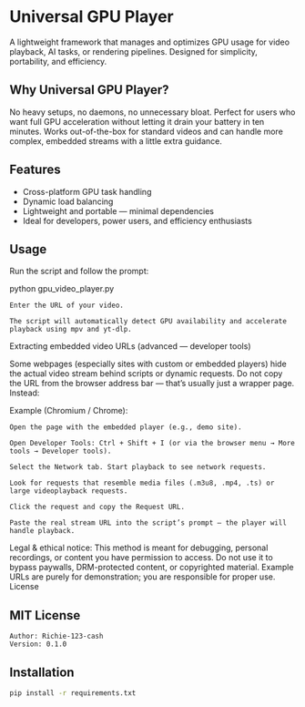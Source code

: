 # Universal GPU Player

A lightweight framework that manages and optimizes GPU usage for video playback, AI tasks, or rendering pipelines. Designed for simplicity, portability, and efficiency.

## Why Universal GPU Player?

No heavy setups, no daemons, no unnecessary bloat. Perfect for users who want full GPU acceleration without letting it drain your battery in ten minutes. Works out-of-the-box for standard videos and can handle more complex, embedded streams with a little extra guidance.

## Features

- Cross-platform GPU task handling  
- Dynamic load balancing  
- Lightweight and portable — minimal dependencies  
- Ideal for developers, power users, and efficiency enthusiasts  

## Usage

Run the script and follow the prompt:

python gpu_video_player.py

    Enter the URL of your video.

    The script will automatically detect GPU availability and accelerate playback using mpv and yt-dlp.

Extracting embedded video URLs (advanced — developer tools)

Some webpages (especially sites with custom or embedded players) hide the actual video stream behind scripts or dynamic requests. Do not copy the URL from the browser address bar — that’s usually just a wrapper page. Instead:

Example (Chromium / Chrome):

    Open the page with the embedded player (e.g., demo site).

    Open Developer Tools: Ctrl + Shift + I (or via the browser menu → More tools → Developer tools).

    Select the Network tab. Start playback to see network requests.

    Look for requests that resemble media files (.m3u8, .mp4, .ts) or large videoplayback requests.

    Click the request and copy the Request URL.

    Paste the real stream URL into the script’s prompt — the player will handle playback.

Legal & ethical notice: This method is meant for debugging, personal recordings, or content you have permission to access. Do not use it to bypass paywalls, DRM-protected content, or copyrighted material. Example URLs are purely for demonstration; you are responsible for proper use.
License

## MIT License

    Author: Richie-123-cash
    Version: 0.1.0

## Installation
```bash
pip install -r requirements.txt
